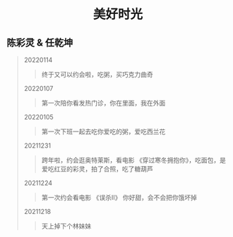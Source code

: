 # <center> 美好时光

## 陈彩灵 & 任乾坤

> 20220114
> > 终于又可以约会啦，吃粥，买巧克力曲奇
>
> 20220107
> > 第一次陪你看发热门诊，你在里面，我在外面
>
> 20220105
> > 第一次下班一起去吃你爱吃的粥，爱吃西兰花
>
> 20211231
> > 跨年啦，约会逛奥特莱斯，看电影 《穿过寒冬拥抱你》，吃面包，是爱吃红豆的彩灵，拍了合照，吃了糖葫芦 
>
> 20211224
> > 第一次约会看电影 《误杀Ⅱ》 你好甜，会不会把你饿坏掉
> 
> 20211218
> > 天上掉下个林妹妹